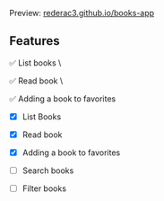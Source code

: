 Preview: [rederac3.github.io/books-app](https://rederac3.github.io/books-app/)
## Features
✅ List books \

✅ Read book \

✅ Adding a book to favorites 

- [x] List Books

- [x] Read book

- [x] Adding a book to favorites

- [ ] Search books

- [ ] Filter books

